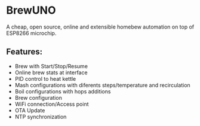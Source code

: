 # BrewUNO

A cheap, open source, online and extensible homebew automation on top of ESP8266 microchip.

## Features:
* Brew with Start/Stop/Resume 
* Online brew stats at interface
* PID control to heat kettle
* Mash configurations with diferents steps/temperature and recirculation
* Boil configurations with hops additions
* Brew configuration
* WiFi connection/Access point
* OTA Update
* NTP synchronization

